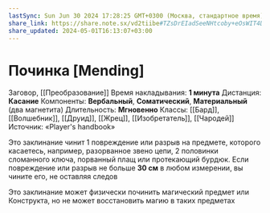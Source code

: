 ```yaml
---
lastSync: Sun Jun 30 2024 17:28:25 GMT+0300 (Москва, стандартное время)
share_link: https://share.note.sx/vd2tiibe#TZsDrEIadSeeNHtcoby+eOsWIT4D4N8l+hWWlzSZyW8
share_updated: 2024-05-01T16:13:07+03:00
---
```

# Починка [Mending]
Заговор, [[Преобразование]]
Время накладывания: **1 минута**
Дистанция: **Касание**
Компоненты: **Вербальный**, **Соматический**, **Материальный** (два магнетита)
Длительность: **Мгновенно**
Классы: [[Бард]], [[Волшебник]], [[Друид]], [[Жрец]], [[Изобретатель]], [[Чародей]]
Источник: «Player's handbook»

Это заклинание чинит 1 повреждение или разрыв на предмете, которого касаетесь, например, разорванное звено цепи, 2 половинки сломанного ключа, порванный плащ или протекающий бурдюк. Если повреждение или разрыв не больше **30 см** в любом измерении, вы чините его, не оставляя следов
  
Это заклинание может физически починить магический предмет или Конструкта, но не может восстановить магию в таких предметах